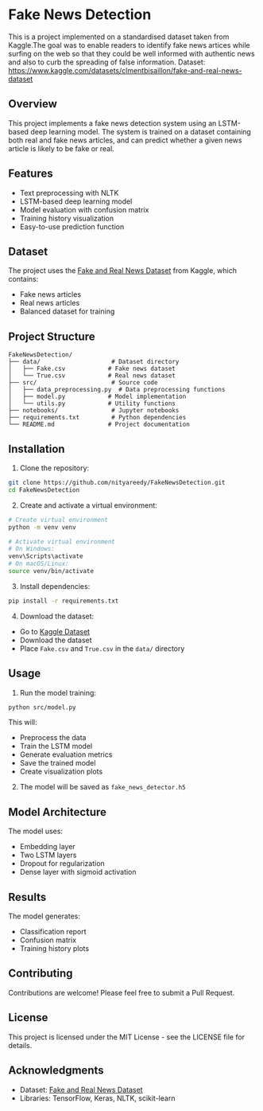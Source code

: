 # Fake News Detection

This is a project implemented on a standardised dataset taken from Kaggle.The goal was to enable readers to identify fake news artices while surfing on the web so that they could be well informed with authentic news and also to curb the spreading of false information.
Dataset: https://www.kaggle.com/datasets/clmentbisaillon/fake-and-real-news-dataset

## Overview

This project implements a fake news detection system using an LSTM-based deep learning model. The system is trained on a dataset containing both real and fake news articles, and can predict whether a given news article is likely to be fake or real.

## Features

- Text preprocessing with NLTK
- LSTM-based deep learning model
- Model evaluation with confusion matrix
- Training history visualization
- Easy-to-use prediction function

## Dataset

The project uses the [Fake and Real News Dataset](https://www.kaggle.com/datasets/clmentbisaillon/fake-and-real-news-dataset) from Kaggle, which contains:
- Fake news articles
- Real news articles
- Balanced dataset for training

## Project Structure

```
FakeNewsDetection/
├── data/                    # Dataset directory
│   ├── Fake.csv            # Fake news dataset
│   └── True.csv            # Real news dataset
├── src/                     # Source code
│   ├── data_preprocessing.py  # Data preprocessing functions
│   ├── model.py            # Model implementation
│   └── utils.py            # Utility functions
├── notebooks/               # Jupyter notebooks
├── requirements.txt         # Python dependencies
└── README.md               # Project documentation
```

## Installation

1. Clone the repository:
```bash
git clone https://github.com/nityareedy/FakeNewsDetection.git
cd FakeNewsDetection
```

2. Create and activate a virtual environment:
```bash
# Create virtual environment
python -m venv venv

# Activate virtual environment
# On Windows:
venv\Scripts\activate
# On macOS/Linux:
source venv/bin/activate
```

3. Install dependencies:
```bash
pip install -r requirements.txt
```

4. Download the dataset:
- Go to [Kaggle Dataset](https://www.kaggle.com/datasets/clmentbisaillon/fake-and-real-news-dataset)
- Download the dataset
- Place `Fake.csv` and `True.csv` in the `data/` directory

## Usage

1. Run the model training:
```bash
python src/model.py
```

This will:
- Preprocess the data
- Train the LSTM model
- Generate evaluation metrics
- Save the trained model
- Create visualization plots

2. The model will be saved as `fake_news_detector.h5`

## Model Architecture

The model uses:
- Embedding layer
- Two LSTM layers
- Dropout for regularization
- Dense layer with sigmoid activation

## Results

The model generates:
- Classification report
- Confusion matrix
- Training history plots

## Contributing

Contributions are welcome! Please feel free to submit a Pull Request.

## License

This project is licensed under the MIT License - see the LICENSE file for details.

## Acknowledgments

- Dataset: [Fake and Real News Dataset](https://www.kaggle.com/datasets/clmentbisaillon/fake-and-real-news-dataset)
- Libraries: TensorFlow, Keras, NLTK, scikit-learn 
